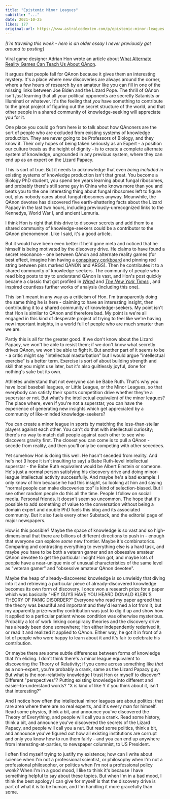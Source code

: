 ```yaml
---
title: "Epistemic Minor Leagues"
subtitle: "..."
date: 2021-10-25
likes: 177
original-url: https://www.astralcodexten.com/p/epistemic-minor-leagues
---
```

_[I’m traveling this week - here is an older essay I never previously got around to posting]_

Viral game designer Adrian Hon wrote an article about [What Alternate Reality Games Can Teach Us About QAnon](https://mssv.net/2020/08/02/what-args-can-teach-us-about-qanon/). 

It argues that people fall for QAnon because it gives them an interesting mystery. It's a place where new discoveries are always around the corner, where a few hours of research by an amateur like you can fill in one of the missing links between Joe Biden and the Lizard Pope. The thrill of QAnon isn't _just_ learning that all your political opponents are secretly Satanists or Illuminati or whatever. It's the feeling that _you_ have something to contribute to the great project of figuring out the secret structure of the world, and that other people in a shared community of knowledge-seeking will appreciate you for it.

One place you could go from here is to talk about how QAnoners are the sort of people who are excluded from existing systems of knowledge production. They are never going to be Professors of Biology, and they know it. Their only hopes of being taken seriously as an Expert - a position our culture treats as the height of dignity - is to create a complete alternate system of knowledge, ungrounded in any previous system, where they can end up as an expert on the Lizard Papacy. 

This is sort of true. But it needs to acknowledge that even _being included in_ existing systems of knowledge production isn't that great. You become a Biology PhD student, you spend ten years learning about fungal ribosomes, and probably there's still some guy in China who knows more than you and beats you to the one interesting thing about fungal ribosomes left to figure out, plus nobody cares about fungal ribosomes anyway. Meanwhile, the QAnon devotee has discovered five earth-shattering facts about the Lizard Papacy in the last two hours, including previously-unrecognized links to the Kennedys, World War I, and ancient Lemuria. 

I think Hon is right that this drive to discover secrets and add them to a shared community of knowledge-seekers could be a contributor to the QAnon phenomenon. Like I said, it's a good article.

But it would have been even better if he'd gone meta and noticed that he himself is being motivated by the discovery drive. He claims to have found a secret resonance - one between QAnon and alternate reality games (for best effect, imagine him having a [conspiracy corkboard](https://tvtropes.org/pmwiki/pmwiki.php/Main/StringTheory) and pinning red string between pins marked QANON and ARGS). Then he contributes it to a shared community of knowledge-seekers. The community of people who read blog posts to try to understand QAnon is vast, and Hon's post quickly became a classic that got profiled in _[Wired](https://www.wired.com/story/qanon-most-dangerous-multiplatform-game/)_ and _[The New York Times](https://www.nytimes.com/2020/08/04/opinion/qanon-conspiracy-theory-arg.html)_ , and inspired countless further works of analysis (including this one).

This isn't meant in any way as a criticism of Hon. I'm transparently doing the same thing he is here - claiming to have an interesting insight, then contributing it to a shared community of knowledge-seekers. My point isn't that Hon is similar to QAnon and therefore bad. My point is we're all engaged in this kind of desperate project of trying to feel like we're having new important insights, in a world full of people who are much smarter than we are.

Partly this is all for the greater good. If we don't know about the Lizard Papacy, we won't be able to resist them; if we don't know what secretly drives QAnon, we won't be able to fight it. But another part of it seems to be - a critic might say "intellectual masturbation" but I would argue "intellectual exercise" is a better term. Exercise is sort of about building strength and skill that you might use later, but it's also guiltlessly joyful, done for nothing's sake but its own.

Athletes understand that not everyone can be Babe Ruth. That's why you have local baseball leagues, or Little League, or the Minor Leagues, so that everybody can satisfy their sports competition drive whether they're a superstar or not. But what's the intellectual equivalent of the minor leagues? The place where, even if you're not a superstar, you can have the experience of generating new insights which get appreciated by a community of like-minded knowledge-seekers?

You can create a minor league in sports by matching the less-than-stellar players against each other. You can't do that with intellectual curiosity; there's no way to match dull people against each other to see who discovers gravity first. The closest you can come is to pull a QAnon - secede from reality, and then you'll only be competing with other secedees. 

Yet somehow Hon is doing this well. He hasn't seceded from reality. And he's not (I hope it isn't insulting to say) a Babe Ruth-level intellectual superstar - the Babe Ruth equivalent would be Albert Einstein or someone. He's just a normal person satisfying his discovery drive and doing minor-league intellectual activity successfully. And maybe he's a bad example: I only know of him because he had this insight, so looking at him and saying "normal people can make discoveries too" is kind of selection-biased. But I see other random people do this all the time. People I follow on social media. Personal friends. It doesn't seem so uncommon. The hope that it's possible to add something of value to the conversation without being a domain expert and double PhD fuels this blog and its associated community. But it also fuels every other Substack, and the editorial page of major newspapers.

How is this possible? Maybe the space of knowledge is so vast and so high-dimensional that there are billions of different directions to push in - enough that everyone can explore _some_ new frontier. Maybe it's combinatorics. Comparing and contrasting everything to everything else is a hard task, and maybe you have to be both a veteran gamer and an obsessive amateur QAnon devotee to get the particular insight Hon got, and maybe lots of people have a near-unique mix of unusual characteristics of the same level as "veteran gamer" and "obsessive amateur QAnon devotee".

Maybe the heap of already-discovered knowledge is so unwieldy that diving into it and retrieving a particular piece of already-discovered knowledge becomes its own form of discovery. I once won a research prize for a paper which was basically "HEY GUYS HAVE YOU HEARD DONALD KLEIN'S THEORY OF PANIC DISORDER?" Everyone who read my paper agreed that the theory was beautiful and important and they'd learned a lot from it, but my apparently prize-worthy contribution was just to dig it up and show how it applied to a particular patient whose condition was otherwise mysterious. Probably a lot of work linking conspiracy theories and the discovery drive has already been done somewhere; Hon either independently rederived it, or read it and realized it applied to QAnon. Either way, he got it in front of a lot of people who were happy to learn about it and it's fair to celebrate his contribution.

Or maybe there are some subtle differences between forms of knowledge that I'm eliding. I don't think there's a minor league equivalent to discovering the Theory of Relativity; if you come across something like _that_ as a non-expert, you're probably a crank, same as the Lizard Papacy guy. But what is the non-relativity knowledge I trust Hon or myself to discover? Different "perspectives"? Putting existing knowledge into different and easier-to-understand words? "X is kind of like Y if you think about it, isn't that interesting?"

And I notice how often the intellectual minor leagues are about politics: that rare area where there are no real experts, and it's every man for himself. Read some physics, think a bit, and announce you've discovered the Theory of Everything, and people will call you a crank. Read some history, think a bit, and announce you've discovered the secrets of the Lizard Papacy, and people will call you a nut. But read some politics, think a bit, and announce you've figured out how all existing institutions are corrupt and only you know how to run them fairly - and you can end up anywhere from interesting-at-parties, to newspaper columnist, to US President.

I often find myself trying to justify my existence; how can I write about science when I'm not a professional scientist, or philosophy when I'm not a professional philosopher, or politics when I'm not a professional policy wonk? When I'm in a good mood, I like to think it's because I have something helpful to say about these topics. But when I'm in a bad mood, I think the best apology I can give for myself is that the discovery drive is part of what it is to be human, and I'm handling it more gracefully than some.
